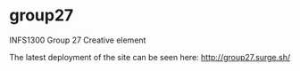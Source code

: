 # group27
INFS1300 Group 27 Creative element

The latest deployment of the site can be seen here: http://group27.surge.sh/
